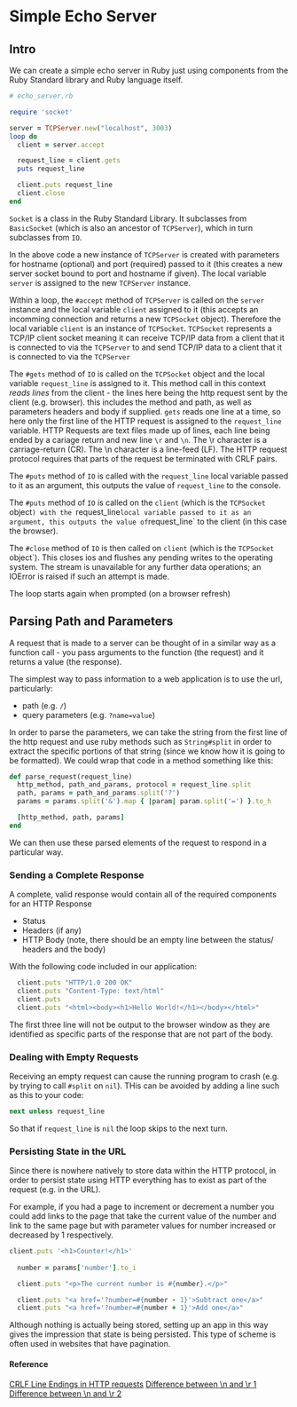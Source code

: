 # Simple Echo Server

## Intro

We can create a simple echo server in Ruby just using components from the Ruby Standard library and Ruby language itself.

```ruby
# echo_server.rb

require 'socket'

server = TCPServer.new("localhost", 3003)
loop do
  client = server.accept

  request_line = client.gets
  puts request_line

  client.puts request_line
  client.close
end
```

`Socket` is a class in the Ruby Standard Library. It subclasses from `BasicSocket` (which is also an ancestor of `TCPServer`), which in turn subclasses from `IO`.

In the above code a new instance of `TCPServer` is created with parameters for hostname (optional) and port (required) passed to it (this creates a new server socket bound to port and hostname if given). The local variable `server` is assigned to the new `TCPServer` instance.

Within a loop, the `#accept` method of `TCPServer` is called on the `server` instance and the local variable `client` assigned to it (this accepts an incomming connection and returns a new `TCPSocket` object). Therefore the local variable `client` is an instance of `TCPSocket`. `TCPSocket` represents a TCP/IP client socket meaning it can receive TCP/IP data from a client that it is connected to via the `TCPServer` to and send TCP/IP data to a client that it is connected to via the `TCPServer`

The `#gets` method of `IO` is called on the `TCPSocket` object and the local variable `request_line` is assigned to it. This method call in this context *reads lines* from the client - the lines here being the http request sent by the client (e.g. browser). this includes the method and path, as well as parameters headers and body if supplied. `gets` reads one line at a time, so here only the first line of the HTTP request is assigned to the `request_line` variable. HTTP Requests are text files made up of lines, each line being ended by a cariage return and new line `\r` and `\n`. The \r character is a carriage-return (CR). The \n character is a line-feed (LF). The HTTP request protocol requires that parts of the request be terminated with CRLF pairs.

The `#puts` method of `IO` is called with the `request_line` local variable passed to it as an argument, this outputs the value of `request_line` to the console.

The `#puts` method of `IO` is called on the `client` (which is the `TCPSocket` object`) with the `request_line` local variable passed to it as an argument, this outputs the value of `request_line` to the client (in this case the browser).

The `#close` method of `IO` is then called on `client` (which is the `TCPSocket` object`). This closes ios and flushes any pending writes to the operating system. The stream is unavailable for any further data operations; an IOError is raised if such an attempt is made.

The loop starts again when prompted (on a browser refresh)

## Parsing Path and Parameters

A request that is made to a server can be thought of in a similar way as a function call - you pass arguments to the function (the request) and it returns a value (the response).

The simplest way to pass information to a web application is to use the url, particularly:

  * path (e.g. `/`)
  * query parameters (e.g. `?name=value`)

In order to parse the parameters, we can take the string from the first line of the http request and use ruby methods such as `String#split` in order to extract the specific portions of that string (since we know how it is going to be formatted). We could wrap that code in a method something like this:

```ruby
def parse_request(request_line)
  http_method, path_and_params, protocol = request_line.split
  path, params = path_and_params.split('?')
  params = params.split('&').map { |param| param.split('=') }.to_h

  [http_method, path, params]
end
```
We can then use these parsed elements of the request to respond in a particular way.

### Sending a Complete Response

A complete, valid response would contain all of the required components for an HTTP Response

  * Status
  * Headers (if any)
  * HTTP Body (note, there should be an empty line between the status/ headers and the body)

With the following code included in our application:

```ruby
  client.puts "HTTP/1.0 200 OK"
  client.puts "Content-Type: text/html"
  client.puts
  client.puts "<html><body><h1>Hello World!</h1></body></html>"
```

The first three line will not be output to the browser window as they are identified as specific parts of the response that are not part of the body.

### Dealing with Empty Requests

Receiving an empty request can cause the running program to crash (e.g. by trying to call `#split` on `nil`). THis can be avoided by adding a line such as this to your code:

```ruby
next unless request_line
```

So that if `request_line` is `nil` the loop skips to the next turn.

### Persisting State in the URL

Since there is nowhere natively to store data within the HTTP protocol, in order to persist state using HTTP everything has to exist as part of the request (e.g. in the URL).

For example, if you had a page to increment or decrement a number you could add links to the page that take the current value of the number and link to the same page but with parameter values for number increased or decreased by 1 respectively.

```ruby
client.puts '<h1>Counter!</h1>'
  
  number = params['number'].to_i

  client.puts "<p>The current number is #{number}.</p>"

  client.puts "<a href='?number=#{number - 1}'>Subtract one</a>"
  client.puts "<a href='?number=#{number + 1}'>Add one</a>"
```

Although nothing is actually being stored, setting up an app in this way gives the impression that state is being persisted. This type of scheme is often used in websites that have pagination.

#### Reference

[CRLF Line Endings in HTTP requests](http://stackoverflow.com/questions/6686261/what-at-the-bare-minimum-is-required-for-an-http-request)
[Difference between \n and \r 1](http://stackoverflow.com/questions/1761051/difference-between-n-and-r)
[Difference between \n and \r 2](http://stackoverflow.com/questions/1552749/difference-between-cr-lf-lf-and-cr-line-break-types)
